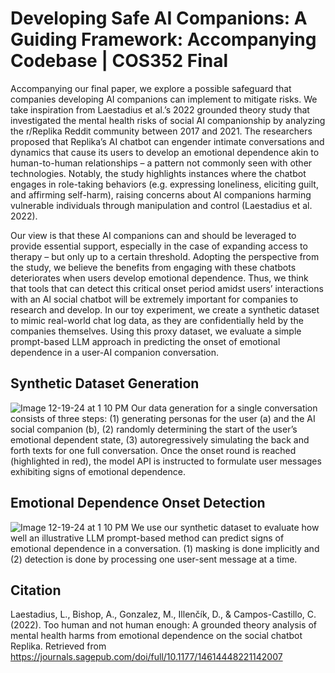 # Developing Safe AI Companions: A Guiding Framework: Accompanying Codebase | COS352 Final

Accompanying our final paper, we explore a possible safeguard that companies developing AI companions can implement to mitigate risks. We take inspiration from Laestadius et al.’s 2022 grounded theory study that investigated the mental health risks of social AI companionship by analyzing the r/Replika Reddit community between 2017 and 2021. The researchers proposed that Replika’s AI chatbot can engender intimate conversations and dynamics that cause its users to develop an emotional dependence akin to human-to-human relationships – a pattern not commonly seen with other technologies. Notably, the study highlights instances where the chatbot engages in role-taking behaviors (e.g. expressing loneliness, eliciting guilt, and affirming self-harm), raising concerns about AI companions harming vulnerable individuals through manipulation and control (Laestadius et al. 2022).

Our view is that these AI companions can and should be leveraged to provide essential support, especially in the case of expanding access to therapy – but only up to a certain threshold. Adopting the perspective from the study, we believe the benefits from engaging with these chatbots deteriorates when users develop emotional dependence. Thus, we think that tools that can detect this critical onset period amidst users’ interactions with an AI social chatbot will be extremely important for companies to research and develop. In our toy experiment, we create a synthetic dataset to mimic real-world chat log data, as they are confidentially held by the companies themselves. Using this proxy dataset, we evaluate a simple prompt-based LLM approach in predicting the onset of emotional dependence in a user-AI companion conversation. 

## Synthetic Dataset Generation
![Image 12-19-24 at 1 10 PM](https://github.com/user-attachments/assets/f6cf61fe-070a-43ef-afc5-96115a2129c7)
Our data generation for a single conversation consists of three steps: (1) generating personas for the user (a) and the AI social companion (b), (2) randomly determining the start of the user’s emotional dependent state, (3) autoregressively simulating the back and forth texts for one full conversation. Once the onset round is reached (highlighted in red), the model API is instructed to formulate user messages exhibiting signs of emotional dependence.

## Emotional Dependence Onset Detection
![Image 12-19-24 at 1 10 PM](https://github.com/user-attachments/assets/bd88d904-d49d-42b9-b369-c560596476b7)
We use our synthetic dataset to evaluate how well an illustrative LLM prompt-based method can predict signs of emotional dependence in a conversation. (1) masking is done implicitly and (2) detection is done by processing one user-sent message at a time.

## Citation
Laestadius, L., Bishop, A., Gonzalez, M., Illenčík, D., & Campos-Castillo, C. (2022). Too human 
and not human enough: A grounded theory analysis of mental health harms from 
emotional dependence on the social chatbot Replika. Retrieved from 
https://journals.sagepub.com/doi/full/10.1177/14614448221142007
